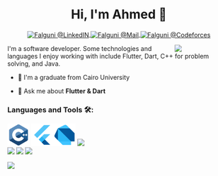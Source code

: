             

<h1 align="center">Hi, I'm Ahmed 👋</h1>
<p align="center">
    <a href="https://www.linkedin.com/in/%D8%A7%D8%AD%D9%85%D8%AF-%D9%87%D8%A7%D9%86%D9%8A-3a86351b8/">
  <img align="center" alt="Falguni @LinkedIN" height="40" src="https://cdn-icons-png.flaticon.com/512/174/174857.png" />
</a>   
  <a href="mailto:ahmedhany20200050@gmail.com">
  <img align="center" alt="Falguni @Mail" height="35" src="https://upload.wikimedia.org/wikipedia/commons/7/7e/Gmail_icon_%282020%29.svg" />
</a>   <a href="https://codeforces.com/profile/ahmed_hany9971">
  <img align="center" alt="Falguni @Codeforces" height="40" src="https://play-lh.googleusercontent.com/WsR_f03nbqW3qZjCZeXUYmnmhSWXo3hQhLX9hgl9QHydCgbXQi_VJeAwnmtuIgTHKdQ=w240-h480-rw" />
</a>      
  </p>
  
  <img src="https://github.com/mohamedabusrea/mohamedabusrea/blob/master/profile-img.png" align="right" width="25%"/>

I'm a software developer. 
Some technologies and languages I enjoy working with include Flutter, Dart, C++ for problem solving, and Java.

- 🔭 I'm a graduate from Cairo University

- 💬 Ask me about **Flutter & Dart**


</div>

### Languages and Tools 🛠: ###
  
<img height="50" src="https://raw.githubusercontent.com/github/explore/80688e429a7d4ef2fca1e82350fe8e3517d3494d/topics/cpp/cpp.png">     <img height="50" src="https://raw.githubusercontent.com/github/explore/80688e429a7d4ef2fca1e82350fe8e3517d3494d/topics/flutter/flutter.png"><img height="50" src="https://raw.githubusercontent.com/github/explore/80688e429a7d4ef2fca1e82350fe8e3517d3494d/topics/dart/dart.png">  <img height="50" src="https://cdn.worldvectorlogo.com/logos/html-1.svg">  
<img height="50" src="https://cdn-icons-png.flaticon.com/512/3161/3161133.png">        <img height="50" src="https://cdn-icons-png.flaticon.com/512/1051/1051326.png?w=740&t=st=1654710945~exp=1654711545~hmac=04c53067ba47cb96d1c905ef671807e153468cf6ddf3bdc879e7267588aec896">     <img height="50" src="https://upload.wikimedia.org/wikipedia/commons/3/3f/Git_icon.svg">
<br>

<a href="https://komarev.com/ghpvc/?username=ahmedhany20200050&style=for-the-badge">
    <img src="https://komarev.com/ghpvc/?username=ahmedhany20200050&style=for-the-badge">
</a>

